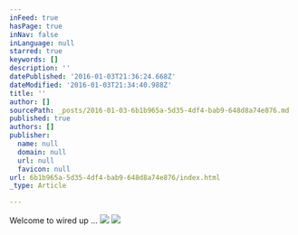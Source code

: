 ```yaml
---
inFeed: true
hasPage: true
inNav: false
inLanguage: null
starred: true
keywords: []
description: ''
datePublished: '2016-01-03T21:36:24.668Z'
dateModified: '2016-01-03T21:34:40.988Z'
title: ''
author: []
sourcePath: _posts/2016-01-03-6b1b965a-5d35-4df4-bab9-648d8a74e876.md
published: true
authors: []
publisher:
  name: null
  domain: null
  url: null
  favicon: null
url: 6b1b965a-5d35-4df4-bab9-648d8a74e876/index.html
_type: Article

---
```

Welcome to wired up ...
![](https://the-grid-user-content.s3-us-west-2.amazonaws.com/5119818b-c6c1-4984-ac20-664b8680caba.jpg)
![](https://the-grid-user-content.s3-us-west-2.amazonaws.com/976926a0-9842-42b2-ace7-15d3658a2e0c.jpg)